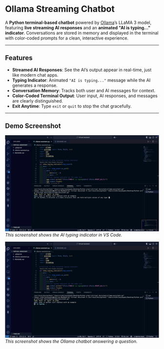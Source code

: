 # Ollama Streaming Chatbot

A **Python terminal-based chatbot** powered by [Ollama](https://ollama.com/)’s LLaMA 3 model, featuring **live streaming AI responses** and an **animated "AI is typing..." indicator**. Conversations are stored in memory and displayed in the terminal with color-coded prompts for a clean, interactive experience.

---

## Features

- **Streamed AI Responses**: See the AI’s output appear in real-time, just like modern chat apps.
- **Typing Indicator**: Animated `"AI is typing..."` message while the AI generates a response.
- **Conversation Memory**: Tracks both user and AI messages for context.
- **Color-Coded Terminal Output**: User input, AI responses, and messages are clearly distinguished.
- **Exit Anytime**: Type `exit` or `quit` to stop the chat gracefully.

---

## Demo Screenshot
![Chat Screenshot 1](images/Demo1.png)
*This screenshot shows the AI typing indicator in VS Code.*

![Chat Screenshot 2](images/Demo2.png)
*This screenshot shows the Ollama chatbot answering a question.*
